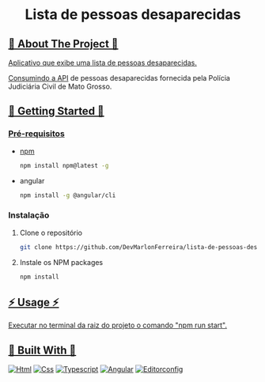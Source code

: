 <a name="readme-top"></a>

<h1 align="center">Lista de pessoas desaparecidas</h1>

<!-- ABOUT THE PROJECT -->
<h2 tabindex="-1" dir="auto"><a id="user-content--about-the-project" class="anchor" aria-hidden="true" tabindex="-1" href="#about-the-project">🔭 About The Project 🔭</h2>

Aplicativo que exibe uma lista de pessoas desaparecidas.

Consumindo a [API](https://www.postman.com/gold-eclipse-54591/workspace/processos/collection/10123255-d6165ca9-6533-405d-a8cb-f9ffd3640286) de pessoas desaparecidas fornecida pela Polícia Judiciária Civil de Mato Grosso.

<!-- GETTING STARTED -->
<h2 tabindex="-1" dir="auto"><a id="getting-started" class="anchor" aria-hidden="true" tabindex="-1" href="#getting-started">🚀 Getting Started 🚀</h2>


### Pré-requisitos

- npm

  ```sh
  npm install npm@latest -g
  ```

- angular
  ```sh
  npm install -g @angular/cli
  ```

### Instalação

1. Clone o repositório
   ```sh
   git clone https://github.com/DevMarlonFerreira/lista-de-pessoas-desaparecidas.git
   ```
2. Instale os NPM packages
   ```sh
   npm install
   ```

<!-- USAGE EXAMPLES -->
<h2 tabindex="-1" dir="auto"><a id="user-content--usage" class="anchor" aria-hidden="true" tabindex="-1" href="#-usage">⚡ Usage ⚡</h2>

Executar no terminal da raiz do projeto o comando "npm run start".

<h2 tabindex="-1" dir="auto"><a id="user-content--built-with" class="anchor" aria-hidden="true" tabindex="-1" href="#-built-with">🔧 Built With 🔧</h2>

[![Html][Html.org]][Html-url]
[![Css][Css.org]][Css-url]
[![Typescript][Typescript.org]][Typescript-url]
[![Angular][Angular.io]][Angular-url]
[![Editorconfig][Editorconfig.org]][Editorconfig-url]

<!-- MARKDOWN LINKS & IMAGES -->
<!-- https://www.markdownguide.org/basic-syntax/#reference-style-links -->

[Html.org]: https://img.shields.io/badge/HTML5-E34F26?style=for-the-badge&logo=html5&logoColor=white
[Html-url]: https://developer.mozilla.org/pt-BR/docs/Web/HTML
[Css.org]: https://img.shields.io/badge/CSS3-1572B6?style=for-the-badge&logo=css3&logoColor=white
[Css-url]: https://developer.mozilla.org/pt-BR/docs/Web/CSS
[Typescript.org]: https://img.shields.io/badge/TypeScript-007ACC?style=for-the-badge&logo=typescript&logoColor=white
[Typescript-url]: https://www.typescriptlang.org
[Angular.io]: https://img.shields.io/badge/Angular-DD0031?style=for-the-badge&logo=angular&logoColor=white
[Angular-url]: https://angular.io
[Editorconfig.org]: https://img.shields.io/badge/Editor%20Config-E0EFEF?style=for-the-badge&logo=editorconfig&logoColor=000
[Editorconfig-url]: https://editorconfig.org/
